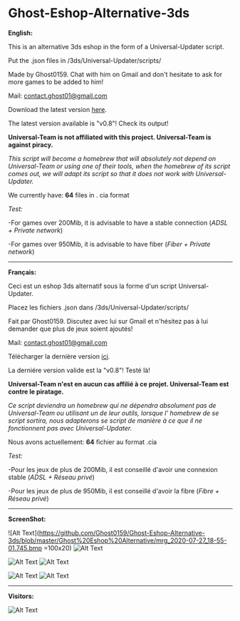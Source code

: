 # Ghost-Eshop-Alternative-3ds
**English:**

 This is an alternative 3ds eshop in the form of a Universal-Updater script.

 Put the .json files in /3ds/Universal-Updater/scripts/

 Made by Ghost0159. Chat with him on Gmail and don't hesitate to ask for more games to be added to him!

 Mail: contact.ghost01@gmail.com

 Download the latest version [here](https://github.com/Ghost0159/Ghost-Eshop-Alternative-3ds/releases/tag/v0.7).

 The latest version available is "v0.8"! Check its output!

 **Universal-Team is not affiliated with this project. Universal-Team is against piracy.**
 
 *This script will become a homebrew that will absolutely not depend on Universal-Team or using one of their tools, when the homebrew of its script comes out, we will adapt its script so that it does not work with Universal-Updater.*
 
 We currently have: **64** files in . cia format

*Test:*

 -For games over 200Mib, it is advisable to have a stable connection (*ADSL + Private network*)

 -For games over 950Mib, it is advisable to have fiber (*Fiber + Private network*)

_____________________________________________________________________________________________________________________

**Français:**

 Ceci est un eshop 3ds alternatif sous la forme d'un script Universal-Updater.

 Placez les fichiers .json dans /3ds/Universal-Updater/scripts/

 Fait par Ghost0159. Discutez avec lui sur Gmail et n'hésitez pas à lui demander que plus de jeux soient ajoutés!

 Mail: contact.ghost01@gmail.com

 Télécharger la dernière version [ici](https://github.com/Ghost0159/Ghost-Eshop-Alternative-3ds/releases/tag/v0.7).

 La derniére version valide est la "v0.8"! Testé là!

 **Universal-Team n'est en aucun cas affilié à ce projet. Universal-Team est contre le piratage.**
 
 *Ce script deviendra un homebrew qui ne dépendra absolument pas de Universal-Team ou utilisant un de leur outils, lorsque l' homebrew de se script sortira, nous adapterons se script de manière à ce que il ne fonctionnent pas avec Universal-Updater.*
 
 Nous avons actuellement: **64** fichier au format .cia

*Test:*

 -Pour les jeux de plus de 200Mib, il est conseillé d'avoir une connexion stable (*ADSL + Réseau privé*)

 -Pour les jeux de plus de 950Mib, il est conseillé d'avoir la fibre (*Fibre + Réseau privé*)
 
_____________________________________________________________________________________________________________________
 
**ScreenShot:**

![Alt Text](https://github.com/Ghost0159/Ghost-Eshop-Alternative-3ds/blob/master/Ghost%20Eshop%20Alternative/mrg_2020-07-27_18-55-01.745.bmp =100x20)
![Alt Text](https://github.com/Ghost0159/Ghost-Eshop-Alternative-3ds/blob/master/Ghost%20Eshop%20Alternative/mrg_2020-07-27_18-55-30.547.bmp)

![Alt Text](https://github.com/Ghost0159/Ghost-Eshop-Alternative-3ds/blob/master/Ghost%20Eshop%20Alternative/mrg_2020-07-27_18-56-00.489.bmp)
![Alt Text](https://github.com/Ghost0159/Ghost-Eshop-Alternative-3ds/blob/master/Ghost%20Eshop%20Alternative/mrg_2020-07-27_18-56-06.051.bmp)

![Alt Text](https://github.com/Ghost0159/Ghost-Eshop-Alternative-3ds/blob/master/Ghost%20Eshop%20Alternative/mrg_2020-07-27_18-56-12.941.bmp)
![Alt Text](https://github.com/Ghost0159/Ghost-Eshop-Alternative-3ds/blob/master/Ghost%20Eshop%20Alternative/mrg_2020-07-27_18-56-49.651.bmp)

_____________________________________________________________________________________________________________________

**Visitors:**

![Alt Text](https://github.com/Ghost0159/Ghost-Eshop-Alternative-3ds/blob/master/Ghost%20Eshop%20Alternative/Capture.PNG)
